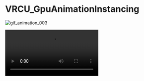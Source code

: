 # VRCU_GpuAnimationInstancing

![gif_animation_003](https://user-images.githubusercontent.com/44863813/131253241-79397313-9fe3-4cd4-bf86-10806afd6720.gif)

![mp4_animation_robot](https://user-images.githubusercontent.com/44863813/133630427-835b210e-6db7-4969-bcb5-3db2694fdd3e.mp4)